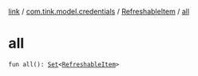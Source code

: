 [link](../../index.md) / [com.tink.model.credentials](../index.md) / [RefreshableItem](index.md) / [all](./all.md)

# all

`fun all(): `[`Set`](https://kotlinlang.org/api/latest/jvm/stdlib/kotlin.collections/-set/index.html)`<`[`RefreshableItem`](index.md)`>`